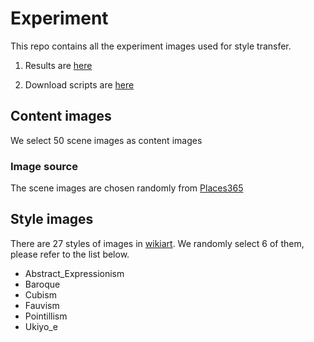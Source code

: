 # Experiment

This repo contains all the experiment images used for style transfer.

1. Results are [here](https://github.com/IGISTDM/results)

2. Download scripts are [here](https://github.com/IGISTDM/image_downloader)

## Content images

We select 50 scene images as content images

### Image source

The scene images are chosen randomly from [Places365](https://www.tensorflow.org/datasets/catalog/places365_small)

## Style images

There are 27 styles of images in [wikiart](https://hugging1face.co/datasets/huggan/wikiart). We randomly select 6 of them, please refer to the list below.

- Abstract_Expressionism
- Baroque
- Cubism
- Fauvism
- Pointillism
- Ukiyo_e